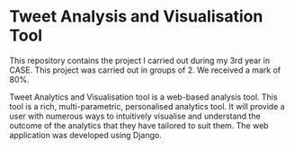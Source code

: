 # Tweet Analysis and Visualisation Tool

This repository contains the project I carried out during my 3rd year in CASE. This project was carried out in groups of 2. We received a mark of 80%.

Tweet Analytics and Visualisation tool is a web-based analysis tool. This tool is a rich, multi-parametric, personalised analytics tool. It will provide a user with numerous ways to intuitively visualise and understand the outcome of the analytics that they have tailored to suit them. The web application was developed using Django. 




